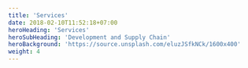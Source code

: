 ```yaml
---
title: 'Services'
date: 2018-02-10T11:52:18+07:00
heroHeading: 'Services'
heroSubHeading: 'Development and Supply Chain'
heroBackground: 'https://source.unsplash.com/eluzJSfkNCk/1600x400'
weight: 4
---
```

